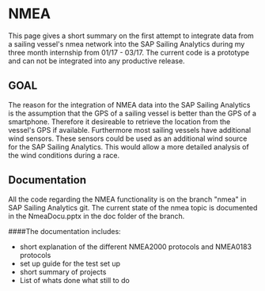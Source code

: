 # NMEA
This page gives a short summary on the first attempt to integrate data from a sailing vessel's nmea network into the SAP Sailing Analytics during my three month internship from 01/17 - 03/17. The current code is a prototype and can not be integrated into any productive release.

## GOAL
The reason for the integration of NMEA data into the SAP Sailing Analytics is the assumption that the GPS of a sailing vessel is better than the GPS of a smartphone. Therefore it desireable to retrieve the location from the vessel's GPS if available. Furthermore most sailing vessels have additional wind sensors. These sensors could be used as an additional wind source for the SAP Sailing Analytics. This would allow a more detailed analysis of the wind conditions during a race.

## Documentation
All the code regarding the NMEA functionality is on the branch "nmea" in SAP Sailing Analytics git. The current state of the nmea topic is documented in the NmeaDocu.pptx in the doc folder of the branch.
 
####The documentation includes:
 * short explanation of the different NMEA2000 protocols and NMEA0183 protocols
 * set up guide for the test set up 
 * short summary of projects 
 * List of whats done what still to do 
